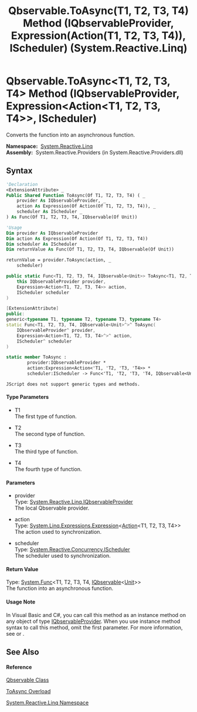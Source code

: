 ﻿---
title: Qbservable.ToAsync(T1, T2, T3, T4) Method (IQbservableProvider, Expression(Action(T1, T2, T3, T4)), IScheduler) (System.Reactive.Linq)
TOCTitle: ToAsync(T1, T2, T3, T4) Method (IQbservableProvider, Expression(Action(T1, T2, T3, T4)), IScheduler)
ms:assetid: M:System.Reactive.Linq.Qbservable.ToAsync``4(System.Reactive.Linq.IQbservableProvider,System.Linq.Expressions.Expression{System.Action{``0,``1,``2,``3}},System.Reactive.Concurrency.IScheduler)
ms:mtpsurl: https://msdn.microsoft.com/en-us/library/Hh211745(v=VS.103)
ms:contentKeyID: 36069191
ms.date: 06/28/2011
mtps_version: v=VS.103
dev_langs:
- vb
- csharp
- c++
- fsharp
- jscript
---

# Qbservable.ToAsync\<T1, T2, T3, T4\> Method (IQbservableProvider, Expression\<Action\<T1, T2, T3, T4\>\>, IScheduler)

Converts the function into an asynchronous function.

**Namespace:**  [System.Reactive.Linq](hh211929\(v=vs.103\).md)  
**Assembly:**  System.Reactive.Providers (in System.Reactive.Providers.dll)

## Syntax

``` vb
'Declaration
<ExtensionAttribute> _
Public Shared Function ToAsync(Of T1, T2, T3, T4) ( _
    provider As IQbservableProvider, _
    action As Expression(Of Action(Of T1, T2, T3, T4)), _
    scheduler As IScheduler _
) As Func(Of T1, T2, T3, T4, IQbservable(Of Unit))
```

``` vb
'Usage
Dim provider As IQbservableProvider
Dim action As Expression(Of Action(Of T1, T2, T3, T4))
Dim scheduler As IScheduler
Dim returnValue As Func(Of T1, T2, T3, T4, IQbservable(Of Unit))

returnValue = provider.ToAsync(action, _
    scheduler)
```

``` csharp
public static Func<T1, T2, T3, T4, IQbservable<Unit>> ToAsync<T1, T2, T3, T4>(
    this IQbservableProvider provider,
    Expression<Action<T1, T2, T3, T4>> action,
    IScheduler scheduler
)
```

``` c++
[ExtensionAttribute]
public:
generic<typename T1, typename T2, typename T3, typename T4>
static Func<T1, T2, T3, T4, IQbservable<Unit>^>^ ToAsync(
    IQbservableProvider^ provider, 
    Expression<Action<T1, T2, T3, T4>^>^ action, 
    IScheduler^ scheduler
)
```

``` fsharp
static member ToAsync : 
        provider:IQbservableProvider * 
        action:Expression<Action<'T1, 'T2, 'T3, 'T4>> * 
        scheduler:IScheduler -> Func<'T1, 'T2, 'T3, 'T4, IQbservable<Unit>> 
```

``` jscript
JScript does not support generic types and methods.
```

#### Type Parameters

  - T1  
    The first type of function.

<!-- end list -->

  - T2  
    The second type of function.

<!-- end list -->

  - T3  
    The third type of function.

<!-- end list -->

  - T4  
    The fourth type of function.

#### Parameters

  - provider  
    Type: [System.Reactive.Linq.IQbservableProvider](hh212104\(v=vs.103\).md)  
    The local Qbservable provider.  

<!-- end list -->

  - action  
    Type: [System.Linq.Expressions.Expression](https://msdn.microsoft.com/en-us/library/Bb335710)\<[Action](https://msdn.microsoft.com/en-us/library/Bb548654)\<T1, T2, T3, T4\>\>  
    The action used to synchronization.  

<!-- end list -->

  - scheduler  
    Type: [System.Reactive.Concurrency.IScheduler](hh229149\(v=vs.103\).md)  
    The scheduler used to synchronization.  

#### Return Value

Type: [System.Func](https://msdn.microsoft.com/en-us/library/Bb534303)\<T1, T2, T3, T4, [IQbservable](hh229328\(v=vs.103\).md)\<[Unit](hh211727\(v=vs.103\).md)\>\>  
The function into an asynchronous function.  

#### Usage Note

In Visual Basic and C\#, you can call this method as an instance method on any object of type [IQbservableProvider](hh212104\(v=vs.103\).md). When you use instance method syntax to call this method, omit the first parameter. For more information, see [](https://msdn.microsoft.com/en-us/library/Bb384936) or [](https://msdn.microsoft.com/en-us/library/Bb383977).

## See Also

#### Reference

[Qbservable Class](hh211693\(v=vs.103\).md)

[ToAsync Overload](hh229832\(v=vs.103\).md)

[System.Reactive.Linq Namespace](hh211929\(v=vs.103\).md)

